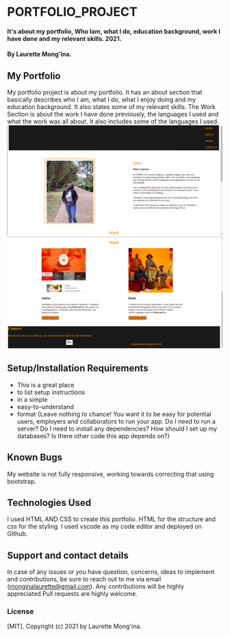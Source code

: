 # PORTFOLIO_PROJECT
#### It's about my portfolio, Who Iam, what I do, education background, work I have done and my relevant skills. 2021.
#### By Laurette Mong'ina.
## My Portfolio
My portfolio project is about my portfolio. It has an about section that basically describes who I am, what I do, what I enjoy doing and my education background. It also states some of my relevant skills.
The Work Section is about the work I have done previously, the languages I used and what the work was all about. It also includes some of the languages I used.
<img src="image_two.png" alt="Getting Started">
<img src="image.png" alt="Getting Started">
## Setup/Installation Requirements
* This is a great place
* to list setup instructions
* in a simple
* easy-to-understand
* format
{Leave nothing to chance! You want it to be easy for potential users, employers and collaborators to run your app. Do I need to run a server? Do I need to install any dependencies? How should I set up my databases? Is there other code this app depends on?}
## Known Bugs
My website is not fully responsive, working towards correcting that using bootstrap.
## Technologies Used
I used HTML AND CSS to create this portfolio. HTML for the structure and css for the styling. I used vscode as my code editor and deployed on Github.
## Support and contact details
In case of any issues or you have question, concerns, ideas to implement and contributions, be sure to reach out to me via email (monginalaurette@gmail.com). Any contributions will be highly appreciated.Pull requests are highly welcome.
### License
[MIT].
Copyright (c) 2021 by Laurette Mong'ina.